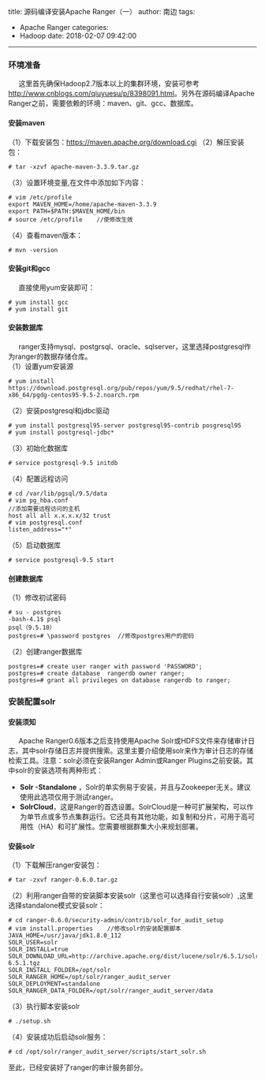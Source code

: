 title: 源码编译安装Apache Ranger（一）
author: 南边
tags:
  - Apache Ranger
categories:
  - Hadoop
date: 2018-02-07 09:42:00
---
### 环境准备
&ensp;&ensp;&ensp;这里首先确保Hadoop2.7版本以上的集群环境，安装可参考<http://www.cnblogs.com/qiuyuesu/p/8398091.html>。另外在源码编译Apache Ranger之前，需要依赖的环境：maven、git、gcc、数据库。
#### 安装maven<br>
（1）下载安装包：<https://maven.apache.org/download.cgi>
（2）解压安装包：
```
# tar -xzvf apache-maven-3.3.9.tar.gz
```
（3）设置环境变量,在文件中添加如下内容：
```
# vim /etc/profile
export MAVEN_HOME=/home/apache-maven-3.3.9
export PATH=$PATH:$MAVEN_HOME/bin
# source /etc/profile    //使修改生效
```
（4）查看maven版本：
```
# mvn -version
```
#### 安装git和gcc
&ensp;&ensp;&ensp;直接使用yum安装即可：
```
# yum install gcc
# yum install git
```
#### 安装数据库
&ensp;&ensp;&ensp;ranger支持mysql、postgrsql、oracle、sqlserver，这里选择postgresql作为ranger的数据存储仓库。<br>
（1）设置yum安装源
```
# yum install https://download.postgresql.org/pub/repos/yum/9.5/redhat/rhel-7-x86_64/pgdg-centos95-9.5-2.noarch.rpm
```
（2）安装postgresql和jdbc驱动
```
# yum install postgresql95-server postgresql95-contrib posgresql95
# yum install postgresql-jdbc*
```
（3）初始化数据库
```
# service postgresql-9.5 initdb
```
（4）配置远程访问
```
# cd /var/lib/pgsql/9.5/data
# vim pg_hba.conf 
//添加需要远程访问的主机
host all all x.x.x.x/32 trust
# vim postgresql.conf
listen_address="*"
```
（5）启动数据库
```
# service postgresql-9.5 start
```
#### 创建数据库
（1）修改初试密码
```
# su - postgres
-bash-4.1$ psql
psql（9.5.10）
postgres=# \password postgres  //修改postgres用户的密码
```
（2）创建ranger数据库
```
postgres=# create user ranger with password 'PASSWORD';
postgres=# create database  rangerdb owner ranger;
postgres=# grant all privileges on database rangerdb to ranger;
```
### 安装配置solr
#### 安装须知
&ensp;&ensp;&ensp;Apache Ranger0.6版本之后支持使用Apache Solr或HDFS文件来存储审计日志，其中solr存储日志并提供搜索。这里主要介绍使用solr来作为审计日志的存储检索工具。注意：solr必须在安装Ranger Admin或Ranger Plugins之前安装。其中solr的安装选项有两种形式：<br>
* **Solr -Standalone** ，Solr的单实例易于安装，并且与Zookeeper无关。建议使用此选项仅用于测试ranger。
* **SolrCloud**，这是Ranger的首选设置。SolrCloud是一种可扩展架构，可以作为单节点或多节点集群运行。它还具有其他功能，如复制和分片，可用于高可用性（HA）和可扩展性。您需要根据群集大小来规划部署。

#### 安装solr
（1）下载解压ranger安装包：
```
# tar -zxvf ranger-0.6.0.tar.gz
```
（2）利用ranger自带的安装脚本安装solr（这里也可以选择自行安装solr）,这里选择standalone模式安装solr：
```
# cd ranger-0.6.0/security-admin/contrib/solr_for_audit_setup
# vim install.properties    //修改solr的安装配置脚本
JAVA_HOME=/usr/java/jdk1.8.0_112
SOLR_USER=solr
SOLR_INSTALL=true
SOLR_DOWNLOAD_URL=http://archive.apache.org/dist/lucene/solr/6.5.1/solr-6.5.1.tgz
SOLR_INSTALL_FOLDER=/opt/solr
SOLR_RANGER_HOME=/opt/solr/ranger_audit_server
SOLR_DEPLOYMENT=standalone
SOLR_RANGER_DATA_FOLDER=/opt/solr/ranger_audit_server/data
```
（3）执行脚本安装solr
```
# ./setup.sh
```
（4）安装成功后启动solr服务：
```
# cd /opt/solr/ranger_audit_server/scripts/start_solr.sh
```
至此，已经安装好了ranger的审计服务部分。
